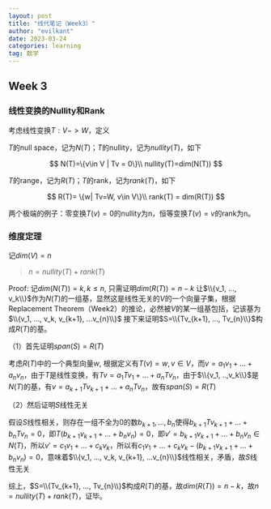 ```yaml
---
layout: post
title: "线代笔记（Week3）"
author: "evilkant"
date: 2023-03-24
categories: learning
tag: 数学
---
```

Week 3
---
### 线性变换的Nullity和Rank

考虑线性变换$T: V -> W$，定义

$T$的null space，记为$N(T)$；$T$的nullity，记为$nullity(T)$，如下

$$
N(T)=\{v\in V | Tv = 0\}\\
nullity(T)=dim(N(T))
$$

$T$的range，记为$R(T)$；$T$的rank，记为$rank(T)$，如下

$$
R(T)= \{w| Tv=W, v\in V\}\\
rank(T) = dim(R(T))
$$

两个极端的例子：零变换$T(v)=0$的nullity为n，恒等变换$T(v)=v$的rank为n。

### 维度定理
记$dim(V)=n$
> $n = nullity(T) + rank(T)$


Proof:
记$dim(N(T))=k,k\leq n$, 只需证明$dim(R(T)) = n - k$
让$\\{v_1, ..., v_k\\}$作为$N(T)$的一组基，显然这是线性无关的$V$的一个向量子集，根据Replacement Theorem（Week2）的推论，必然被$V$的某一组基包括，记该基为$\\{v_1, ..., v_k, v_{k+1}, ...v_{n}\\}$
接下来证明$S=\\{Tv_{k+1}, ..., Tv_{n}\\}$构成$R(T)$的基。

（1）首先证明$span(S)=R(T)$

考虑$R(T)$中的一个典型向量$w$, 根据定义有$T(v)=w, v\in V$，而$v=a_1v_1 + ... + a_nv_n$，由于$T$是线性变换，有$Tv=a_1Tv_1 + ... + a_nTv_n$，由于$\\{v_1, ..,v_k\\}$是$N(T)$的基，有$v=a_{k+1}Tv_{k+1}+...+a_n Tv_n$，故有$span(S)=R(T)$

（2）然后证明$S$线性无关

假设$S$线性相关，则存在一组不全为0的数$b_{k+1},...,b_n$使得$b_{k+1} Tv_{k+1}+...+b_nTv_{n} = 0$，即$T(b_{k+1}v_{k+1} + ... + b_n v_n)=0$，即$v'=b_{k+1}v_{k+1} + ... + b_n v_n \in N(T)$，所以$v' = c_1v_1+...+c_k v_k$，所以有$c_1v_1+...+c_k v_k - (b_{k+1}v_{k+1} + ... + b_n v_n)=0$，意味着$\\{v_1, ..., v_k, v_{k+1}, ...v_{n}\\}$线性相关，矛盾，故$S$线性无关

综上，$S=\\{Tv_{k+1}, ..., Tv_{n}\\}$构成$R(T)$的基，故$dim(R(T)) = n - k$，故$n = nullity(T) + rank(T)$，证毕。
